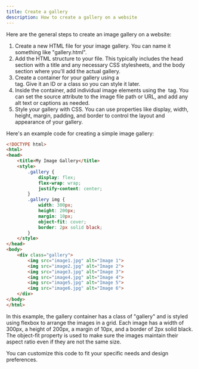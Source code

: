 ```yaml
---
title: Create a gallery
description: How to create a gallery on a website
---
```


Here are the general steps to create an image gallery on a website:
1. Create a new HTML file for your image gallery. You can name it something like "gallery.html".
2. Add the HTML structure to your file. This typically includes the head section with a title and any necessary CSS stylesheets, and the body section where you'll add the actual gallery. 
3. Create a container for your gallery using a <div> tag. Give it an ID or a class so you can style it later. 
4. Inside the container, add individual image elements using the <img> tag. You can set the source attribute to the image file path or URL, and add any alt text or captions as needed.
5. Style your gallery with CSS. You can use properties like display, width, height, margin, padding, and border to control the layout and appearance of your gallery.

Here's an example code for creating a simple image gallery:

```html
<!DOCTYPE html>
<html>
<head>
	<title>My Image Gallery</title>
	<style>
		.gallery {
			display: flex;
			flex-wrap: wrap;
			justify-content: center;
		}
		.gallery img {
			width: 300px;
			height: 200px;
			margin: 10px;
			object-fit: cover;
			border: 2px solid black;
		}
	</style>
</head>
<body>
	<div class="gallery">
		<img src="image1.jpg" alt="Image 1">
		<img src="image2.jpg" alt="Image 2">
		<img src="image3.jpg" alt="Image 3">
		<img src="image4.jpg" alt="Image 4">
		<img src="image5.jpg" alt="Image 5">
		<img src="image6.jpg" alt="Image 6">
	</div>
</body>
</html>
```



In this example, the gallery container has a class of "gallery" and is styled using flexbox to arrange the images in a grid. Each image has a width of 300px, a height of 200px, a margin of 10px, and a border of 2px solid black. The object-fit property is used to make sure the images maintain their aspect ratio even if they are not the same size.

You can customize this code to fit your specific needs and design preferences.
